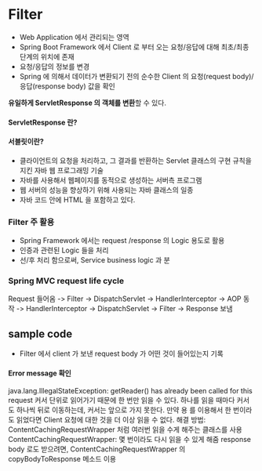 # Filter
- Web Application 에서 관리되는 영역
- Spring Boot Framework 에서 Client 로 부터 오는 요청/응답에 대해 최초/최종 단계의 위치에 존재
- 요청/응답의 정보를 변경
- Spring 에 의해서 데이터가 변환되기 전의 순수한 Client 의 요청(request body)/응답(response body) 값을 확인

**유일하게 ServletResponse 의 객체를 변환**할 수 있다.
#### ServletResponse 란?
#### 서블릿이란?
- 클라이언트의 요청을 처리하고, 그 결과를 반환하는 Servlet 클래스의 구현 규칙을 지킨 자바 웹 프로그래밍 기술
- 자바를 사용해서 웹페이지를 동적으로 생성하는 서버측 프로그램
- 웹 서버의 성능을 향상하기 위해 사용되는 자바 클래스의 일종
- 자바 코드 안에 HTML 을 포함하고 있다.

### Filter 주 활용
- Spring Framework 에서는 request /response 의 Logic 용도로 활용
- 인증과 관련된 Logic 들을 처리
- 선/후 처리 함으로써, Service business logic 과 분 

### Spring MVC request life cycle
Request 들어옴 -> Filter -> DispatchServlet -> HandlerInterceptor -> AOP 동작 -> HandlerInterceptor -> DispatchServlet -> Filter -> Response 보냄

## sample code
- Filter 에서 client 가 보낸 request body 가 어떤 것이 들어있는지 기록

#### Error message 확인
java.lang.IllegalStateException: getReader() has already been called for this request
커서 단위로 읽어가기 때문에 한 번만 읽을 수 있다. 하나를 읽을 때마다 커서도 하나씩 뒤로 이동하는데, 커서는 앞으로 가지 못한다.
만약 용 를 이용해서 한 번이라도 읽었다면 Client 요청에 대한 것을 더 이상 읽을 수 없다.
해결 방법: ContentCachingRequestWrapper 처럼 여러번 읽을 수게 해주는 클래스를 사용
ContentCachingRequestWrapper: 몇 번이라도 다시 읽을 수 있게 해줌
response body 로도 받으려면, ContentCachingRequestWrapper 의 copyBodyToResponse 메소드 이용